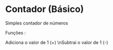 # Contador (Básico)
 Simples contador de números

Funções :

Adiciona o valor de 1 (+)
\nSubtrai o valor de 1 (-)
